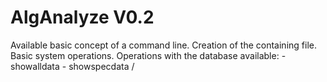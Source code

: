 # AlgAnalyze V0.2
Available basic concept of a command line.
Creation of the containing file.
Basic system operations.
Operations with the database available:
	- showalldata
	- showspecdata <someInteger>/<somePattern> 